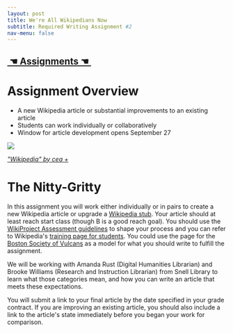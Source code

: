 ```yaml
---
layout: post
title: We're All Wikipedians Now
subtitle: Required Writing Assignment #2
nav-menu: false
---
```


## [ ☚ Assignments ☚ ][1]

# Assignment Overview

+ A new Wikipedia article or substantial improvements to an existing article
+ Students can work individually or collaboratively
+ Window for article development opens September 27

![][image-1] 

*["Wikipedia" by cea +][2]*

# The Nitty-Gritty

In this assignment you will work either individually or in pairs to create a new Wikipedia article or upgrade a [Wikipedia stub][3]. Your article should at least reach start class (though B is a good reach goal). You should use the [WikiProject Assessment guidelines][4] to shape your process and you can refer to Wikipedia's [training page for students][5]. You could use the page for the [Boston Society of Vulcans][6] as a model for what you should write to fulfill the assignment.

We will be working with Amanda Rust (Digital Humanities Librarian) and Brooke Williams (Research and Instruction Librarian) from Snell Library to learn what those categories mean, and how you can write an article that meets these expectations. 

You will submit a link to your final article by the date specified in your grade contract. If you are improving an existing article, you should also include a link to the article's state immediately before you began your work for comparison.

[1]:	/assignments.html
[2]:	https://flic.kr/p/dvZK9p
[3]:	https://en.wikipedia.org/wiki/Wikipedia:Stub
[4]:	https://en.wikipedia.org/wiki/Wikipedia:WikiProject%5C_assessment
[5]:	https://dashboard.wikiedu.org/training/students
[6]:	https://en.wikipedia.org/wiki/Boston%5C_Society%5C_of%5C_Vulcans

[image-1]:	https://c1.staticflickr.com/9/8485/8215726123_c968be36ef_z.jpg